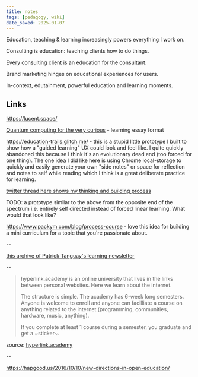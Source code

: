 ```yaml
---
title: notes
tags: [pedagogy, wiki]
date_saved: 2025-01-07
---
```


Education, teaching & learning increasingly powers everything I work on.

Consulting is education: teaching clients how to do things.

Every consulting client is an education for the consultant.

Brand marketing hinges on educational experiences for users.

In-context, edutainment, powerful education and learning moments.

## Links

<https://lucent.space/>

[Quantum computing for the very curious](https://quantum.country/qcvc) - learning essay format

<https://education-trails.glitch.me/> - this is a stupid little prototype I built to show how a "guided learning" UX could look and feel like. I quite quickly abandoned this because I think it's an evolutionary dead end (too forced for one thing). The one idea I did like here is using Chrome local-storage to quickly and easily generate your own "side notes" or space for reflection and notes to self while reading which I think is a great deliberate practice for learning.

[twitter thread here shows my thinking and building process](https://twitter.com/tomcritchlow/status/1139287898933665792)

TODO: a prototype similar to the above from the opposite end of the spectrum i.e. entirely self directed instead of forced linear learning. What would that look like?

<https://www.packym.com/blog/process-course> - love this idea for building a mini curriculum for a topic that you're passionate about.

--

[this archive of Patrick Tanguay's learning newsletter](https://us1.campaign-archive.com/home/?u=2d18872a86265596ebede7307&id=f327e351f7)

--

>hyperlink.academy is an online university that lives in the links between personal websites. Here we learn about the internet.
>
>The structure is simple. The academy has 6-week long semesters. Anyone is welcome to enroll and anyone can facilliate a course on anything related to the internet (programming, communities, hardware, music, anything).
>
>If you complete at least 1 course during a semester, you graduate and get a ~sticker~.

source: [hyperlink.academy](https://hyperlink.academy/)

--

<https://hapgood.us/2016/10/10/new-directions-in-open-education/>